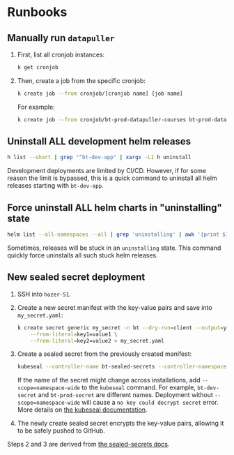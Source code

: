 # Runbooks

<!-- toc -->

## Manually run `datapuller`

1. First, list all cronjob instances:

    ```sh
    k get cronjob
    ```

2. Then, create a job from the specific cronjob:

    ```sh
    k create job --from cronjob/[cronjob name] [job name]
    ```

    For example:
    ```sh
    k create job --from cronjob/bt-prod-datapuller-courses bt-prod-datapuller-courses-manual-01
    ```

## Uninstall ALL development helm releases

```sh
h list --short | grep "^bt-dev-app" | xargs -L1 h uninstall
```

Development deployments are limited by CI/CD. However, if for some reason the limit is bypassed, this is a quick command to uninstall all helm releases starting with `bt-dev-app`.

## Force uninstall ALL helm charts in "uninstalling" state

```sh
helm list --all-namespaces --all | grep 'uninstalling' | awk '{print $1}' | xargs -I {} helm delete --no-hooks {}
```

Sometimes, releases will be stuck in an `uninstalling` state. This command quickly force uninstalls all such stuck helm releases.

## New sealed secret deployment

1. SSH into `hozer-51`.
2. Create a new secret manifest with the key-value pairs and save into `my_secret.yaml`:

    ```sh
    k create secret generic my_secret -n bt --dry-run=client --output=yaml \
        --from-literal=key1=value1 \
        --from-literal=key2=value2 > my_secret.yaml
    ```

3. Create a sealed secret from the previously created manifest:

    ```sh
    kubeseal --controller-name bt-sealed-secrets --controller-namespace bt --secret-file my_secret.yaml --sealed-secret-file my_sealed_secret.yaml
    ```

    If the name of the secret might change across installations, add `--scope=namespace-wide` to the `kubeseal` command. For example, `bt-dev-secret` and `bt-prod-secret` are different names. Deployment without `--scope=namespace-wide` will cause a `no key could decrypt secret` error. More details on [the kubeseal documentation](https://github.com/bitnami-labs/sealed-secrets?tab=readme-ov-file#scopes).

4. The newly create sealed secret encrypts the key-value pairs, allowing it to be safely pushed to GitHub.

Steps 2 and 3 are derived from [the sealed-secrets docs](https://github.com/bitnami-labs/sealed-secrets?tab=readme-ov-file#usage).
